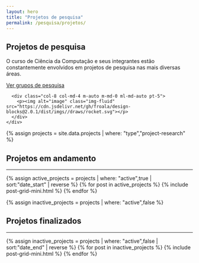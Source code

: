 ```yaml
---
layout: hero
title: "Projetos de pesquisa"
permalink: /pesquisa/projetos/
---
```


<section class="fdb-block">
  <div class="container">
    <div class="row align-items-center pt-2 pt-lg-5">
      <div class="col-12 col-md-8 col-lg-7">
        <h2>Projetos de pesquisa</h2>
        <p class="lead">O curso de Ciência da Computação e seus integrantes estão constantemente envolvidos em projetos de pesquisa nas mais diversas áreas.</p>
        <p class="mt-4"><a class="btn btn-primary" href="/pesquisa/grupos">Ver grupos de pesquisa</a></p>
      </div>

      <div class="col-8 col-md-4 m-auto m-md-0 ml-md-auto pt-5">
        <p><img alt="image" class="img-fluid" src="https://cdn.jsdelivr.net/gh/froala/design-blocks@2.0.1/dist/imgs//draws/rocket.svg"></p>
      </div>
    </div>
  </div>
</section>

{% assign projects = site.data.projects | where: "type","project-research" %}

<section>
  <div class="container">
    <div class="row justify-content-center">
      <div class="col-12 text-left">
        <h2>Projetos em andamento</h2>
        <hr />
      </div>
    </div>
    <div class="row justify-content-center">
      <div class="col-12">
        <div class="tiles">
          {% assign active_projects = projects | where: "active",true | sort:"date_start" | reverse %}
          {% for post in active_projects %}
            {% include post-grid-mini.html %}
          {% endfor %}
        </div><!-- /.tiles -->
      </div>
    </div>
  </div>
</section>

{% assign inactive_projects = projects | where: "active",false %}

<section>
  <div class="container">
    <div class="row justify-content-center">
      <div class="col-12 text-left">
        <h2>Projetos finalizados</h2>
        <hr />
      </div>
    </div>
    <div class="row justify-content-center">
      <div class="col-12">
        <div class="tiles">
          {% assign inactive_projects = projects | where: "active",false | sort:"date_end" | reverse %}
          {% for post in inactive_projects %}
            {% include post-grid-mini.html %}
          {% endfor %}
        </div><!-- /.tiles -->
      </div>
    </div>
  </div>
</section>